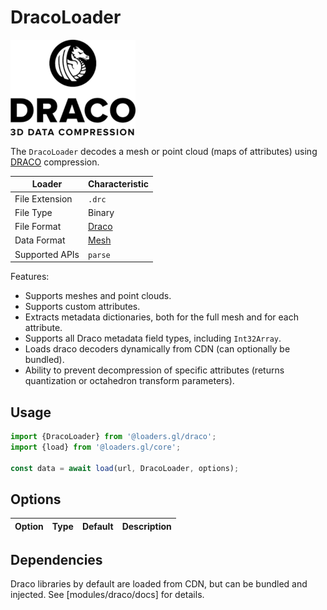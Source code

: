 # DracoLoader

![logo](../images/draco-small.png)

The `DracoLoader` decodes a mesh or point cloud (maps of attributes) using [DRACO](https://google.github.io/draco/) compression.

| Loader         | Characteristic                               |
| -------------- | -------------------------------------------- |
| File Extension | `.drc`                                       |
| File Type      | Binary                                       |
| File Format    | [Draco](https://google.github.io/draco/)     |
| Data Format    | [Mesh](/docs/specifications/category-mesh) |
| Supported APIs | `parse`                                      |

Features:

- Supports meshes and point clouds.
- Supports custom attributes.
- Extracts metadata dictionaries, both for the full mesh and for each attribute.
- Supports all Draco metadata field types, including `Int32Array`.
- Loads draco decoders dynamically from CDN (can optionally be bundled).
- Ability to prevent decompression of specific attributes (returns quantization or octahedron transform parameters).

## Usage

```typescript
import {DracoLoader} from '@loaders.gl/draco';
import {load} from '@loaders.gl/core';

const data = await load(url, DracoLoader, options);
```

## Options

| Option | Type | Default | Description |
| ------ | ---- | ------- | ----------- |

## Dependencies

Draco libraries by default are loaded from CDN, but can be bundled and injected. See [modules/draco/docs] for details.
